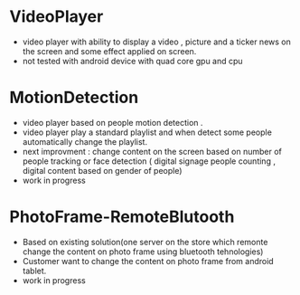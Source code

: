 VideoPlayer
==============
 - video player with  ability  to  display a video ,  picture and  a ticker news on the screen and some  effect applied on screen.
 - not  tested with  android  device  with  quad  core  gpu  and  cpu 
  
 MotionDetection
 ===============
 - video  player based on  people motion detection . 
 - video player  play a standard playlist  and when  detect  some people  automatically  change  the  playlist.
 - next improvment :   change  content  on  the   screen  based on  number  of  people tracking or  face  detection ( digital  signage people  counting ,  digital  content  based on gender of  people)
 - work in progress 
 			 
PhotoFrame-RemoteBlutooth
=================================
- Based on   existing  solution(one  server on  the  store which  remonte  change  the  content  on  photo frame using  bluetooth  tehnologies)
- Customer  want  to  change  the  content  on  photo frame  from  android tablet.
- work in progress


